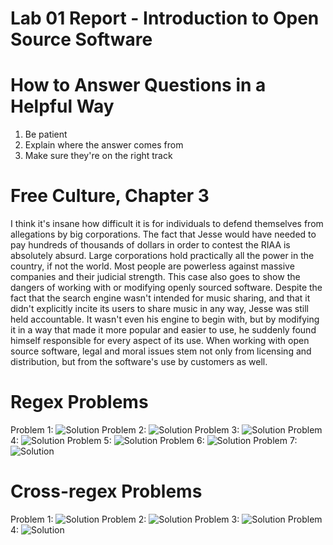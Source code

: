 # Lab 01 Report - Introduction to Open Source Software
# How to Answer Questions in a Helpful Way
1. Be patient
2. Explain where the answer comes from
3. Make sure they're on the right track
# Free Culture, Chapter 3
  I think it's insane how difficult it is for individuals to defend themselves from allegations by big corporations. The fact that Jesse would have needed to pay hundreds of thousands of dollars in order to contest the RIAA is absolutely absurd. Large corporations hold practically all the power in the country, if not the world. Most people are powerless against massive companies and their judicial strength. This case also goes to show the dangers of working with or modifying openly sourced software. Despite the fact that the search engine wasn't intended for music sharing, and that it didn't explicitly incite its users to share music in any way, Jesse was still held accountable. It wasn't even his engine to begin with, but by modifying it in a way that made it more popular and easier to use, he suddenly found himself responsible for every aspect of its use. When working with open source software, legal and moral issues stem not only from licensing and distribution, but from the software's use by customers as well.
# Regex Problems
Problem 1: ![Solution](images/regex_1.png)
Problem 2: ![Solution](images/regex_2.png)
Problem 3: ![Solution](images/regex_3.png)
Problem 4: ![Solution](images/regex_4.png)
Problem 5: ![Solution](images/regex_5.png)
Problem 6: ![Solution](images/regex_6.png)
Problem 7: ![Solution](images/regex_7.png)
# Cross-regex Problems
Problem 1: ![Solution](images/cross_1.png)
Problem 2: ![Solution](images/cross_2.png)
Problem 3: ![Solution](images/cross_3.png)
Problem 4: ![Solution](images/cross_4.png)
